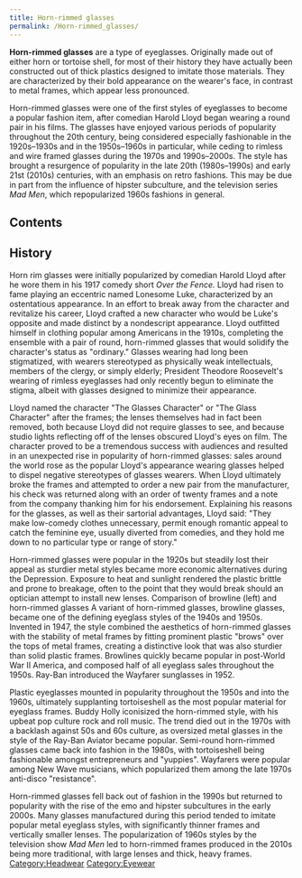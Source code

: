 ```yaml
---
title: Horn-rimmed glasses
permalink: /Horn-rimmed_glasses/
---
```


**Horn-rimmed glasses** are a type of eyeglasses. Originally made out of
either horn or tortoise shell, for most of their history they have
actually been constructed out of thick plastics designed to imitate
those materials. They are characterized by their bold appearance on the
wearer's face, in contrast to metal frames, which appear less
pronounced.

Horn-rimmed glasses were one of the first styles of eyeglasses to become
a popular fashion item, after comedian Harold Lloyd began wearing a
round pair in his films. The glasses have enjoyed various periods of
popularity throughout the 20th century, being considered especially
fashionable in the 1920s–1930s and in the 1950s–1960s in particular,
while ceding to rimless and wire framed glasses during the 1970s and
1990s–2000s. The style has brought a resurgence of popularity in the
late 20th (1980s–1990s) and early 21st (2010s) centuries, with an
emphasis on retro fashions. This may be due in part from the influence
of hipster subculture, and the television series *Mad Men*, which
repopularized 1960s fashions in general.

## Contents

## History

Horn rim glasses were initially popularized by comedian Harold Lloyd
after he wore them in his 1917 comedy short *Over the Fence.* Lloyd had
risen to fame playing an eccentric named Lonesome Luke, characterized by
an ostentatious appearance. In an effort to break away from the
character and revitalize his career, Lloyd crafted a new character who
would be Luke's opposite and made distinct by a nondescript appearance.
Lloyd outfitted himself in clothing popular among Americans in the
1910s, completing the ensemble with a pair of round, horn-rimmed glasses
that would solidify the character's status as "ordinary." Glasses
wearing had long been stigmatized, with wearers stereotyped as
physically weak intellectuals, members of the clergy, or simply elderly;
President Theodore Roosevelt's wearing of rimless eyeglasses had only
recently begun to eliminate the stigma, albeit with glasses designed to
minimize their appearance.

Lloyd named the character "The Glasses Character" or "The Glass
Character" after the frames; the lenses themselves had in fact been
removed, both because Lloyd did not require glasses to see, and because
studio lights reflecting off of the lenses obscured Lloyd's eyes on
film. The character proved to be a tremendous success with audiences and
resulted in an unexpected rise in popularity of horn-rimmed glasses:
sales around the world rose as the popular Lloyd's appearance wearing
glasses helped to dispel negative stereotypes of glasses wearers. When
Lloyd ultimately broke the frames and attempted to order a new pair from
the manufacturer, his check was returned along with an order of twenty
frames and a note from the company thanking him for his endorsement.
Explaining his reasons for the glasses, as well as their sartorial
advantages, Lloyd said: "They make low-comedy clothes unnecessary,
permit enough romantic appeal to catch the feminine eye, usually
diverted from comedies, and they hold me down to no particular type or
range of story."

Horn-rimmed glasses were popular in the 1920s but steadily lost their
appeal as sturdier metal styles became more economic alternatives during
the Depression. Exposure to heat and sunlight rendered the plastic
brittle and prone to breakage, often to the point that they would break
should an optician attempt to install new lenses. Comparison of browline
(left) and horn-rimmed glasses A variant of horn-rimmed glasses,
browline glasses, became one of the defining eyeglass styles of the
1940s and 1950s. Invented in 1947, the style combined the aesthetics of
horn-rimmed glasses with the stability of metal frames by fitting
prominent plastic "brows" over the tops of metal frames, creating a
distinctive look that was also sturdier than solid plastic frames.
Browlines quickly became popular in post-World War II America, and
composed half of all eyeglass sales throughout the 1950s. Ray-Ban
introduced the Wayfarer sunglasses in 1952.

Plastic eyeglasses mounted in popularity throughout the 1950s and into
the 1960s, ultimately supplanting tortoiseshell as the most popular
material for eyeglass frames. Buddy Holly iconisized the horn-rimmed
style, with his upbeat pop culture rock and roll music. The trend died
out in the 1970s with a backlash against 50s and 60s culture, as
oversized metal glasses in the style of the Ray-Ban Aviator became
popular. Semi-round horn-rimmed glasses came back into fashion in the
1980s, with tortoiseshell being fashionable amongst entrepreneurs and
"yuppies". Wayfarers were popular among New Wave musicians, which
popularized them among the late 1970s anti-disco "resistance".

Horn-rimmed glasses fell back out of fashion in the 1990s but returned
to popularity with the rise of the emo and hipster subcultures in the
early 2000s. Many glasses manufactured during this period tended to
imitate popular metal eyeglass styles, with significantly thinner frames
and vertically smaller lenses. The popularization of 1960s styles by the
television show *Mad Men* led to horn-rimmed frames produced in the
2010s being more traditional, with large lenses and thick, heavy frames.
[Category:Headwear](/Category:Headwear "wikilink")
[Category:Eyewear](/Category:Eyewear "wikilink")